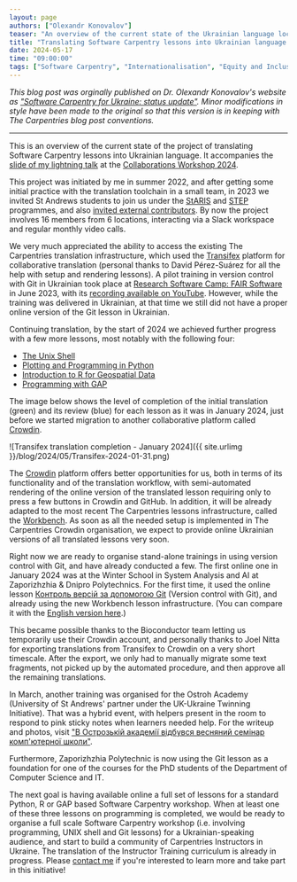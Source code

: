```yaml
---
layout: page
authors: ["Olexandr Konovalov"]
teaser: "An overview of the current state of the Ukrainian language localisation project initiated in 2022."
title: "Translating Software Carpentry lessons into Ukrainian language: a status update"
date: 2024-05-17
time: "09:00:00"
tags: ["Software Carpentry", "Internationalisation", "Equity and Inclusion", "Community"]
---
```


_This blog post was orginally published on Dr. Olexandr Konovalov's website as ["Software Carpentry for Ukraine: status update"](https://olexandr-konovalov.github.io/posts/2024/04/18/ukrainian-carpentry/). Minor modifications in style have been made to the original so that this version is in keeping with The Carpentries blog post conventions._  

-----------------------

This is an overview of the current state of the project of translating
Software Carpentry lessons into Ukrainian language. It accompanies the 
[slide of my lightning talk](https://zenodo.org/records/10995105) at the
[Collaborations Workshop 2024](https://www.software.ac.uk/workshop/collaborations-workshop-2024-cw24).

This project was initiated by me in summer 2022, and after getting some initial
practice with the translation toolchain in a small team, in 2023 we invited St Andrews students to join us under the 
[StARIS](https://www.st-andrews.ac.uk/students/academic/internships/staris/)
and [STEP](https://olexandr-konovalov.github.io/posts/2023/04/24/carpentries-step-up/)
programmes, and also [invited external contributors](https://olexandr-konovalov.github.io/posts/2023/03/28/carpentries-translation/).
By now the project involves 16 members from 6 locations, interacting via
a Slack workspace and regular monthly video calls.

We very much appreciated the ability to access the existing The Carpentries translation
infrastructure, which used the [Transifex](https://www.transifex.com/)
platform for collaborative translation (personal thanks to David Pérez-Suárez
for all the help with setup and rendering lessons). A pilot training in
version control with Git in Ukrainian took place at
[Research Software Camp: FAIR Software](https://www.eventbrite.co.uk/e/git-version-control-in-git-tickets-650799186887) in June 2023,
with its [recording available on YouTube](https://www.youtube.com/watch?v=RAaROljwy38).
However, while the training was delivered in Ukrainian, at that time
we still did not have a proper online version of the Git lesson in Ukrainian.

Continuing translation, by the start of 2024 we achieved further progress
with a few more lessons, most notably with the following four:
* [The Unix Shell](https://swcarpentry.github.io/shell-novice/)
* [Plotting and Programming in Python](https://swcarpentry.github.io/python-novice-gapminder/)
* [Introduction to R for Geospatial Data](https://datacarpentry.org/r-intro-geospatial/)
* [Programming with GAP](https://carpentries-incubator.github.io/gap-lesson/)

The image below shows the level of completion of the initial translation (green)
and its review (blue) for each lesson as it was in January 2024, just before we
started migration to another collaborative platform called [Crowdin](https://crowdin.com/).

![Transifex translation completion - January 2024]({{ site.urlimg }}/blog/2024/05/Transifex-2024-01-31.png)

The [Crowdin](https://crowdin.com/) platform offers better opportunities
for us, both in terms of its functionality and of the translation workflow,
with semi-automated rendering of the online version of the translated lesson
requiring only to press a few buttons in Crowdin and GitHub. In addition,
it will be already adapted to the most recent The Carpentries
lessons infrastructure, called the [Workbench](https://carpentries.github.io/workbench/). 
As soon as all the needed setup is implemented in The Carpentries
Crowdin organisation, we expect to provide online Ukrainian versions of
all translated lessons very soon. 

Right now we are ready to organise stand-alone trainings
in using version control with Git, and have already conducted a few.
The first online one in January 2024 was at the Winter School in System Analysis
and AI at Zaporizhzhia & Dnipro Polytechnics. For the first time, it
used the online lesson [Контроль версій за допомогою Git](https://ukrainian-carpentries.github.io/git-novice/) (Version control
with Git), and already using the new Workbench lesson infrastructure. (You can compare it with the [English version here](https://swcarpentry.github.io/git-novice/).)

This became possible thanks to the Bioconductor team letting us temporarily use their
Crowdin account, and personally thanks to Joel Nitta for exporting translations
from Transifex to Crowdin on a very short timescale. After the export, we
only had to manually migrate some text fragments, not picked up by the automated
procedure, and then approve all the remaining translations.

In March, another training was organised for the Ostroh Academy
(University of St Andrews' partner under the UK-Ukraine Twinning Initiative).
That was a hybrid event, with helpers present in the room
to respond to pink sticky notes when learners needed help. For the writeup and photos, visit
["В Острозькій академії відбувся весняний семінар комп'ютерної школи"](https://www.oa.edu.ua/ua/info/news/2024/06-03-01).

Furthermore, Zaporizhzhia Polytechnic is now using the Git lesson as a
foundation for one of the courses for the PhD students of the Department
of Computer Science and IT.

The next goal is having available online a full set of lessons for a standard
Python, R or GAP based Software Carpentry workshop. When at least one of these
three lessons on programming is completed, we would be ready to organise a full scale
Software Carpentry workshop (i.e. involving programming, UNIX shell and Git lessons)
for a Ukrainian-speaking audience, and start to build a community of Carpentries
Instructors in Ukraine. The translation of the Instructor Training curriculum is already
in progress. Please [contact me](https://olexandr-konovalov.github.io/about.html) if you're interested to learn more and take part
in this initiative!
